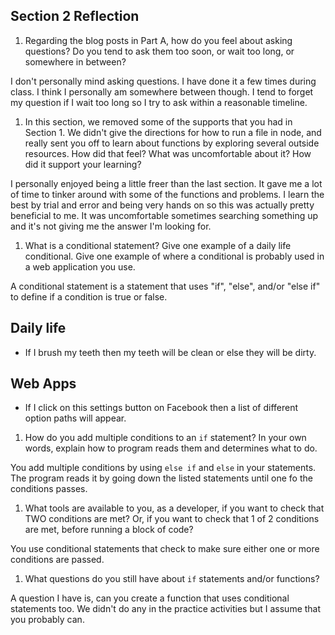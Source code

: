## Section 2 Reflection

1. Regarding the blog posts in Part A, how do you feel about asking questions? Do you tend to ask them too soon, or wait too long, or somewhere in between?

I don't personally mind asking questions. I have done it a few times during class. I think I personally am somewhere between though. I tend to forget my question if I wait too long so I try to ask within a reasonable timeline.

1. In this section, we removed some of the supports that you had in Section 1. We didn't give the directions for how to run a file in node, and really sent you off to learn about functions by exploring several outside resources. How did that feel? What was uncomfortable about it? How did it support your learning?

I personally enjoyed being a little freer than the last section. It gave me a lot of time to tinker around with some of the functions and problems. I learn the best by trial and error and being very hands on so this was actually pretty beneficial to me. It was uncomfortable sometimes searching something up and it's not giving me the answer I'm looking for.

1. What is a conditional statement? Give one example of a daily life conditional. Give one example of where a conditional is probably used in a web application you use.

A conditional statement is a statement that uses "if", "else", and/or "else if" to define if a condition is true or false.

## Daily life
  - If I brush my teeth then my teeth will be clean or else they will be dirty.

## Web Apps
  - If I click on this settings button on Facebook then a list of different option paths will appear.  

1. How do you add multiple conditions to an `if` statement? In your own words, explain how to program reads them and determines what to do.

You add multiple conditions by using `else if` and `else` in your statements. The program reads it by going down the listed statements until one fo the conditions passes.

1. What tools are available to you, as a developer, if you want to check that TWO conditions are met? Or, if you want to check that 1 of 2 conditions are met, before running a block of code?

You use conditional statements that check to make sure either one or more conditions are passed.

1. What questions do you still have about `if` statements and/or functions?

A question I have is, can you create a function that uses conditional statements too. We didn't do any in the practice activities but I assume that you probably can.  
